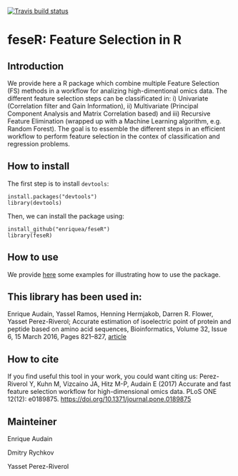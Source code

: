 
[![Travis build status](https://travis-ci.org/enriquea/feseR.svg?branch=master)](https://travis-ci.org/enriquea/feseR)


# feseR: Feature Selection in R


## Introduction

We provide here a R package which combine multiple Feature Selection (FS) methods in a workflow for analizing high-dimentional omics data. The different feature selection steps can be classificated in: i) Univariate (Correlation filter and Gain Information), ii) Multivariate (Principal Component Analysis and Matrix Correlation based) and iii) Recursive Feature Elimination (wrapped up with a Machine Learning algorithm, e.g. Random Forest). The goal is to essemble the different steps in an efficient workflow to perform feature selection in the contex of classification and regression problems.

## How to install

The first step is to install `devtools`:  

    install.packages("devtools")
    library(devtools)
   
Then, we can install the package using: 

    install_github("enriquea/feseR")
    library(feseR)


## How to use

We provide [here](https://github.com/enriquea/feseR/blob/master/vignettes/feser.pdf) some examples for illustrating how to use the package.

## This library has been used in:

Enrique Audain, Yassel Ramos, Henning Hermjakob, Darren R. Flower, Yasset Perez-Riverol; Accurate estimation of isoelectric point of protein and peptide based on amino acid sequences, Bioinformatics, Volume 32, Issue 6, 15 March 2016, Pages 821–827, [article](https://academic.oup.com/bioinformatics/article/32/6/821/1744386/Accurate-estimation-of-isoelectric-point-of)

## How to cite

If you find useful this tool in your work, you could want citing us:
Perez-Riverol Y, Kuhn M, Vizcaíno JA, Hitz M-P, Audain E (2017) Accurate and fast feature selection workflow for high-dimensional omics data. PLoS ONE 12(12): e0189875. https://doi.org/10.1371/journal.pone.0189875

## Mainteiner

Enrique Audain 

Dmitry Rychkov 

Yasset Perez-Riverol 
